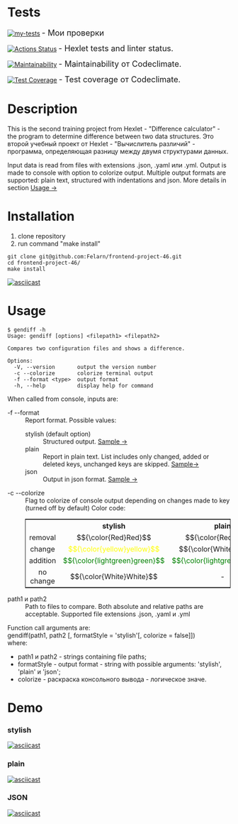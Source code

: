 # Tests
[![my-tests](https://github.com/Felarn/frontend-project-46/actions/workflows/my-tests.yml/badge.svg)](https://github.com/Felarn/frontend-project-46/actions/workflows/my-tests.yml) <span style="font-size: 18px;"> - Мои проверки</span>

[![Actions Status](https://github.com/Felarn/frontend-project-46/workflows/hexlet-check/badge.svg)](https://github.com/Felarn/frontend-project-46/actions) <span style="font-size: 18px;"> - Hexlet tests and linter status.</span>

[![Maintainability](https://api.codeclimate.com/v1/badges/4b558dec7ce816334c44/maintainability)](https://codeclimate.com/github/Felarn/frontend-project-46/maintainability) <span style="font-size: 18px;"> - Maintainability от Codeclimate.</span>

[![Test Coverage](https://api.codeclimate.com/v1/badges/4b558dec7ce816334c44/test_coverage)](https://codeclimate.com/github/Felarn/frontend-project-46/test_coverage) <span style="font-size: 18px;"> - Test coverage от Codeclimate.</span>

# Description
This is the second training project from Hexlet - "Difference calculator" - the program to determine difference between two data structures.
Это второй учебный проект от Hexlet - "Вычислитель различий" - программа, определяющая разницу между двумя структурами данных.

Input data is read from files with extensions .json, .yaml или .yml. Output is made to console with option to colorize output.
Multiple output formats are supported: plain text, structured with indentations and json. More details in section <a href="#game-description" >Usage -></a>

# Installation
<ol>
    <li>clone repository</li>
    <li>run command "make install"</li>
</ol>

```
git clone git@github.com:Felarn/frontend-project-46.git
cd frontend-project-46/
make install
```

[![asciicast](https://asciinema.org/a/570608.svg)](https://asciinema.org/a/570608)

<p id="game-description" ></p>

# Usage

```
$ gendiff -h
Usage: gendiff [options] <filepath1> <filepath2>

Compares two configuration files and shows a difference.

Options:
  -V, --version       output the version number
  -c --colorize       colorize terminal output
  -f --format <type>  output format
  -h, --help          display help for command
```

When called from console, inputs are:
<dl>
 <dt> -f --format</dt> 
 <dd> 
    Report format. Possible values:
    <dl>
        <dt>stylish (default option)</dt>
        <dd>
            Structured output. <a href="#anchor-stylish" >Sample -></a>
        </dd>
        <dt>plain</dt>
        <dd>
            Report in plain text. List includes only changed, added or deleted keys, unchanged keys are skipped. <a href="#anchor-plain" >Sample-></a>
        </dd>
        <dt>json</dt>
        <dd>
            Output in json format. <a href="#anchor-json" >Sample -></a>
        </dd>
    </dl>
</dt>
<dt>
    -c --colorize   
</dt>
<dd>
    Flag to colorize of console output depending on changes made to key (turned off by default)
    Color code:
    <table style="width: 100%; border: 1px solid;border-collapse:collapse;text-align: center;">
        <head>
            <th></th>
            <th>stylish</th>
            <th>plain</th>
            <th>json</th>
        </head>
        <tr>
            <td>removal</td>
            <td>$${\color{Red}Red}$$</td>
            <td>$${\color{Red}Red}$$</td>
            <td rowspan="4">$${\color{White}White}$$</td>
        </tr>
        <tr>
            <td>change</td>
            <td style="color: yellow;">$${\color{yellow}yellow}$$</td>
            <td>$${\color{White}White}$$</td>
        </tr>
        <tr>
            <td>addition</td>
            <td style="color: green">$${\color{lightgreen}green}$$</td>
            <td style="color: green">$${\color{lightgreen}green}$$</td>
        </tr>
        <tr>
            <td>no change</td>
            <td>$${\color{White}White}$$</td>
            <td>-</td>
        </tr>
    </table>
</dd>
    
<dt>path1 и path2</dt>
<dd>Path to files to compare. Both absolute and relative paths are acceptable. Supported file extensions .json, .yaml и .yml</dd>
</dl>

<p>
Function call arguments are:</br>
gendiff(path1, path2 [, formatStyle = 'stylish'[, colorize = false]])</br>
where:
<ul>
    <li>path1 и path2 - strings containing file paths;</li>
    <li>formatStyle - output format - string with possible arguments: 'stylish', 'plain' и 'json';</li>
    <li>colorize - раскраска консольного вывода - логическое значе.</li>
</ul>
</p>

# Demo

<p id="anchor-stylish" ></p>

### stylish

[![asciicast](https://asciinema.org/a/570675.svg)](https://asciinema.org/a/570675)

<p id="anchor-plain" ></p>

### plain

[![asciicast](https://asciinema.org/a/D8vQC1kuM9omCXzkUuRgdhyE6.svg)](https://asciinema.org/a/D8vQC1kuM9omCXzkUuRgdhyE6)


<p id="anchor-json" ></p>

### JSON

[![asciicast](https://asciinema.org/a/570685.svg)](https://asciinema.org/a/570685)
